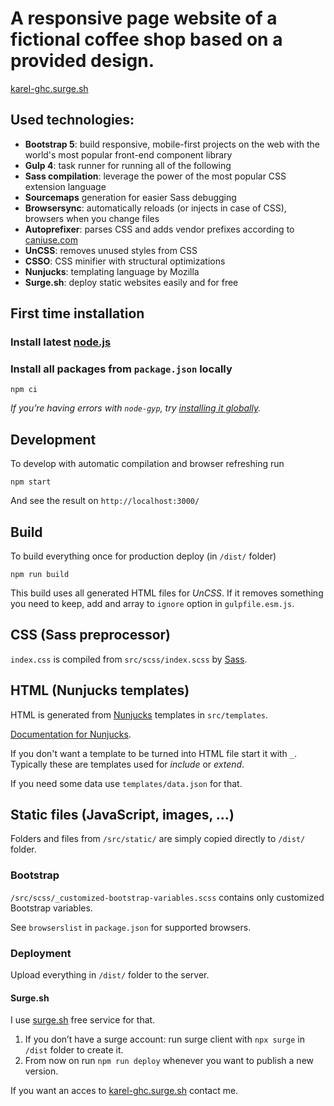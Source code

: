 # A responsive page website of a fictional coffee shop based on a provided design.
[karel-ghc.surge.sh](https://karel-ghc.surge.sh/)

## Used technologies:

-   **Bootstrap 5**: build responsive, mobile-first projects on the web with the world's most popular front-end component library
-   **Gulp 4**: task runner for running all of the following
-   **Sass compilation**: leverage the power of the most popular CSS extension language
-   **Sourcemaps** generation for easier Sass debugging
-   **Browsersync**: automatically reloads (or injects in case of CSS), browsers when you change files
-   **Autoprefixer**: parses CSS and adds vendor prefixes according to [caniuse.com]()
-   **UnCSS**: removes unused styles from CSS
-   **CSSO**: CSS minifier with structural optimizations
-   **Nunjucks**: templating language by Mozilla
-   **Surge.sh**: deploy static websites easily and for free

## First time installation

### Install latest [node.js](https://nodejs.org/)

### Install all packages from `package.json` locally

```shell
npm ci
```

_If you’re having errors with `node-gyp`, try [installing it globally](https://github.com/nodejs/node-gyp#installation)._

## Development

To develop with automatic compilation and browser refreshing run

```shell
npm start
```

And see the result on `http://localhost:3000/`

## Build

To build everything once for production deploy (in `/dist/` folder)

```shell
npm run build
```

This build uses all generated HTML files for _UnCSS_. If it removes something you need to keep, add and array to `ignore` option in `gulpfile.esm.js`.

## CSS (Sass preprocessor)

`index.css` is compiled from `src/scss/index.scss` by [Sass](http://sass-lang.com/).

## HTML (Nunjucks templates)

HTML is generated from [Nunjucks](https://mozilla.github.io/nunjucks/) templates in `src/templates`.

[Documentation for Nunjucks](https://mozilla.github.io/nunjucks/templating.html).

If you don't want a template to be turned into HTML file start it with `_`. Typically these are templates used for _include_ or _extend_.

If you need some data use `templates/data.json` for that.

## Static files (JavaScript, images, …)

Folders and files from `/src/static/` are simply copied directly to `/dist/` folder.

### Bootstrap

`/src/scss/_customized-bootstrap-variables.scss` contains only customized Bootstrap variables.

See `browserslist` in `package.json` for supported browsers.

### Deployment

Upload everything in `/dist/` folder to the server.

#### Surge.sh

I use [surge.sh](https://surge.sh) free service for that.

1. If you don’t have a surge account: run surge client with `npx surge` in `/dist` folder to create it.
1. From now on run `npm run deploy` whenever you want to publish a new version.

If you want an acces to [karel-ghc.surge.sh](https://karel-ghc.surge.sh/) contact me.
